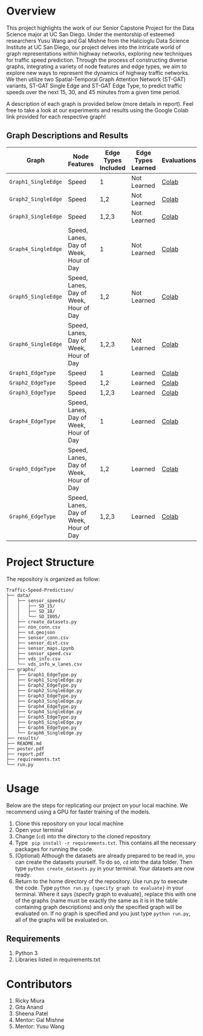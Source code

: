 # Overview
This project highlights the work of our Senior Capstone Project for the Data Science major at UC San Diego. Under the mentorship of esteemed researchers Yusu Wang and Gal Mishne from the Halicioglu Data Science Institute at UC San Diego, our project delves into the intricate world of graph representations within highway networks, exploring new techniques for traffic speed prediction. Through the process of constructing diverse graphs, integrating a variety of node features and edge types, we aim to explore new ways to represent the dynamics of highway traffic networks. We then utilize two Spatial-Temporal Graph Attention Network (ST-GAT) variants, ST-GAT Single Edge and ST-GAT Edge Type, to predict traffic speeds over the next 15, 30, and 45 minutes from a given time period.

A description of each graph is provided below (more details in report). Feel free to take a look at our experiments and results using the Google Colab link provided for each respective graph!
## Graph Descriptions and Results
| Graph  | Node Features | Edge Types Included | Edge Types Learned | Evaluations |
|---|---|---|---|---|
| ```Graph1_SingleEdge``` | Speed | 1 | Not Learned | [Colab](https://colab.research.google.com/drive/1XK0Dd5cXaE4yifseLFVUiwlk0aZIHcEa?usp=sharing) |
| ```Graph2_SingleEdge``` | Speed | 1,2 | Not Learned | [Colab](https://colab.research.google.com/drive/11eEAzZlGl7gyDrr5nwx7tIy7IJKwgBRp?usp=sharing) |
| ```Graph3_SingleEdge``` | Speed | 1,2,3 | Not Learned | [Colab](https://colab.research.google.com/drive/16CTs787T_riPqUhrr1jTvDhxy6s9Y-mI?usp=sharing) |
| ```Graph4_SingleEdge``` | Speed, Lanes, Day of Week, Hour of Day | 1 | Not Learned | [Colab](https://colab.research.google.com/drive/1KBgXRU87pbs2cG5n8KjQlBuiSYEcOWg-?usp=sharing) |
| ```Graph5_SingleEdge``` | Speed, Lanes, Day of Week, Hour of Day | 1,2 | Not Learned | [Colab](https://colab.research.google.com/drive/10bfLNOjDnF-FO15Q44KmeSHtezl6HAK1?usp=sharing) |
| ```Graph6_SingleEdge``` | Speed, Lanes, Day of Week, Hour of Day | 1,2,3 | Not Learned | [Colab](https://colab.research.google.com/drive/1J7NE5TULHKIYu_wSzyyL0olOkTsAxc4k?usp=sharing) |
| ```Graph1_EdgeType``` | Speed | 1 | Learned | [Colab](https://colab.research.google.com/drive/16akY-0YMSd7yz5kDbTVfqKH4zR8ffEj_?usp=sharing) |
| ```Graph2_EdgeType``` | Speed | 1,2 | Learned | [Colab](https://colab.research.google.com/drive/1vrO3xDQljO8g71jWHr4XXLgiJidjemSs?usp=sharing) |
| ```Graph3_EdgeType``` | Speed | 1,2,3 | Learned | [Colab](https://colab.research.google.com/drive/1Waemv1-oZY3bzFK_qOTaGjkSIEMVxivZ?usp=sharing) |
| ```Graph4_EdgeType``` | Speed, Lanes, Day of Week, Hour of Day | 1 | Learned | [Colab](https://colab.research.google.com/drive/1WLRpkIO02nM4jTMqgvuzROAD6lh8Rftd?usp=sharing) |
| ```Graph5_EdgeType``` | Speed, Lanes, Day of Week, Hour of Day | 1,2 | Learned | [Colab](https://colab.research.google.com/drive/1IjPj5u85C8WgpK7wU38miUu0uof_-yxr?usp=sharing) |
| ```Graph6_EdgeType``` | Speed, Lanes, Day of Week, Hour of Day | 1,2,3 | Learned | [Colab](https://colab.research.google.com/drive/10diC8lZd3s_V-nJ5rccwY-q3fEV3rb2u?usp=sharing) |

# Project Structure
The repository is organized as follow:
```
Traffic-Speed-Prediction/
├── data/
│   ├── sensor_speeds/
│   │   ├── SD_15/
│   │   ├── SD_18/
│   │   └── SD_I805/
│   ├── create_datasets.py
│   ├── non_conn.csv
│   ├── sd.geojson
│   ├── sensor_conn.csv
│   ├── sensor_dist.csv
│   ├── sensor_maps.ipynb
│   ├── sensor_speed.csv
│   ├── vds_info.csv
│   └── vds_info_w_lanes.csv
├── graphs/
│   ├── Graph1_EdgeType.py
│   ├── Graph1_SingleEdge.py
│   ├── Graph2_EdgeType.py
│   ├── Graph2_SingleEdge.py
│   ├── Graph3_EdgeType.py
│   ├── Graph3_SingleEdge.py
│   ├── Graph4_EdgeType.py
│   ├── Graph4_SingleEdge.py
│   ├── Graph5_EdgeType.py
│   ├── Graph5_SingleEdge.py
│   ├── Graph6_EdgeType.py
│   └── Graph6_SingleEdge.py
├── results/
├── README.md
├── poster.pdf
├── report.pdf
├── requirements.txt
└── run.py
```

# Usage
Below are the steps for replicating our project on your local machine. We recommend using a GPU for faster training of the models. 
1. Clone this repository on your local machine
2. Open your terminal
3. Change (```cd```) into the directory to the cloned repository
4. Type  ``` pip install -r requirements.txt```. This contains all the necessary packages for running the code.
5. (Optional) Although the datasets are already prepared to be read in, you can create the datasets yourself. To do so, ```cd``` into the data folder. Then type ```python create_datasets.py``` in your terminal. Your datasets are now ready.
6. Return to the home directory of the repository. Use run.py to execute the code. Type ```python run.py {specify graph to evaluate}``` in your terminal. Where it says {specify graph to evaluate}, replace this with one of the graphs (name must be exactly the same as it is in the table containing graph descriptions) and only the specified graph will be evaluated on. If no graph is specified and you just type ```python run.py```, all of the graphs will be evaluated on.

## Requirements
1) Python 3
2) Libraries listed in requirements.txt

# Contributors
1) Ricky Miura
2) Gita Anand
3) Sheena Patel
4) Mentor: Gal Mishne
5) Mentor: Yusu Wang
